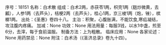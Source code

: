 序号：18151
名称：白术散
组成：白术2两，赤茯苓1两，枳壳1两（麸炒微黄，去瓤），人参1两（去芦头），桔梗2两（去芦头），桂心1两，京三棱1两（炮，锉），槟榔1两。
出处：《圣惠》卷四十八。
主治：积聚，心腹胀满，不能饮食,寒疝凝结，攻注腹内疼痛。
加减：None
功效：None
用法用量：每服3钱，以水1中盏，煎至6分，去滓，每于食前温服。
制备方法：上为粗散。
临床应用：None
各家论述：None
用药禁忌：None
附注：白术汤（《圣济总录》卷九十四）。
